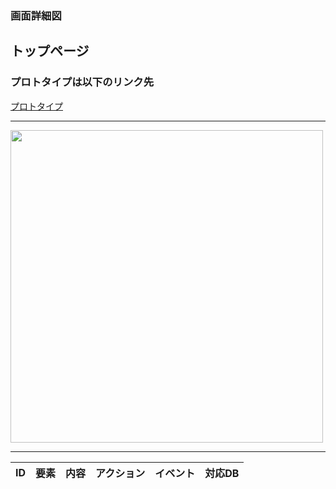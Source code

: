 ### 画面詳細図
## トップページ

### プロトタイプは以下のリンク先
[プロトタイプ]()
*****
<img src="../img2/トップページ.png" width="500">

*****

|ID|要素|内容|アクション|イベント|対応DB|
|--|---|----|---------|-------|-------|
